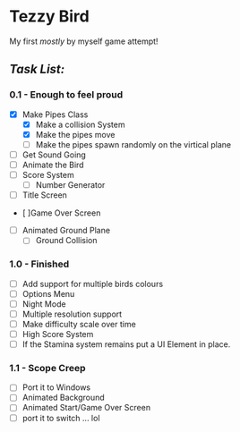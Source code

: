 # Tezzy Bird

My first *mostly* by myself game attempt!

## *Task List:*
### 0.1 - Enough to feel proud
- [x] Make Pipes Class
  - [x] Make a collision System
  - [x] Make the pipes move
  - [ ] Make the pipes spawn randomly on the virtical plane
- [ ] Get Sound Going
- [ ] Animate the Bird
- [ ] Score System
  - [ ] Number Generator
- [ ] Title Screen
- [ ]Game Over Screen
- [ ] Animated Ground Plane
  - [ ] Ground Collision

### 1.0 - Finished
- [ ] Add support for multiple birds colours
- [ ] Options Menu
- [ ] Night Mode
- [ ] Multiple resolution support
- [ ] Make difficulty scale over time
- [ ] High Score System
- [ ] If the Stamina system remains put a UI Element in place.

### 1.1 - Scope Creep
- [ ] Port it to Windows
- [ ] Animated Background
- [ ] Animated Start/Game Over Screen
- [ ] port it to switch ... lol